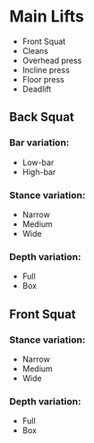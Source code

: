 # Main Lifts
* Front Squat
* Cleans
* Overhead press
* Incline press
* Floor press
* Deadlift




## Back Squat
### Bar variation:
* Low-bar
* High-bar
### Stance variation:
* Narrow
* Medium
* Wide
### Depth variation: 
* Full
* Box

## Front Squat
### Stance variation:
* Narrow
* Medium
* Wide
### Depth variation: 
* Full
* Box

